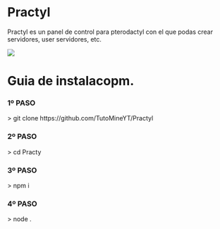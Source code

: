 # Practyl
Practyl es un panel de control para pterodactyl con el que podas crear servidores, user servidores, etc.

<img src= "https://cdn.discordapp.com/attachments/951734936539394088/1101944854432465007/image.png">

<h1>Guia de instalacopm.</h1>
<h3>1º PASO</h3>
> git clone https://github.com/TutoMineYT/Practyl
<h3>2º PASO</h3>
> cd Practy
<h3>3º PASO</h3>
> npm i 
<h3>4º PASO</h3>
> node .
